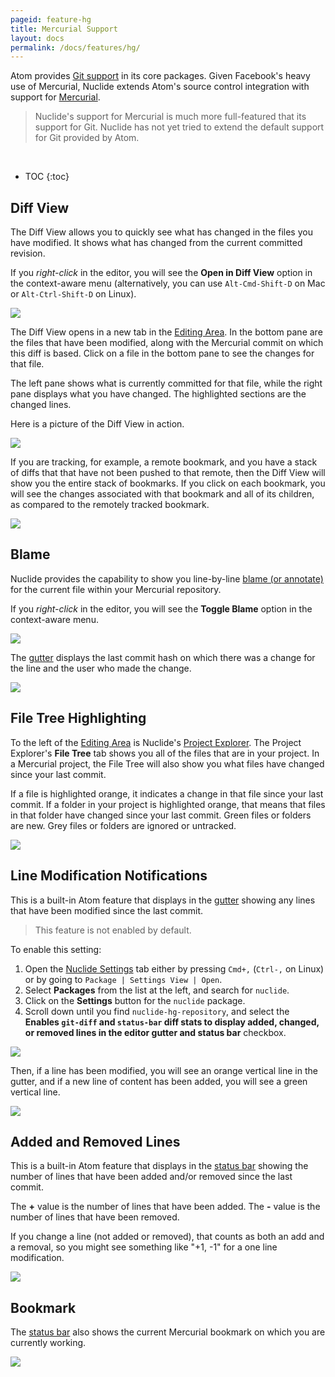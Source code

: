 ```yaml
---
pageid: feature-hg
title: Mercurial Support
layout: docs
permalink: /docs/features/hg/
---
```


Atom provides [Git support](https://atom.io/docs/v1.5.3/using-atom-version-control-in-atom) in its
core packages. Given Facebook's heavy use of Mercurial, Nuclide extends Atom's source control
integration with support for [Mercurial](https://www.mercurial-scm.org/).

> Nuclide's support for Mercurial is much more full-featured that its support for Git. Nuclide
> has not yet tried to extend the default support for Git provided by Atom.

<br/>

* TOC
{:toc}

## Diff View

The Diff View allows you to quickly see what has changed in the files you have modified. It
shows what has changed from the current committed revision.

If you *right-click* in the editor, you will see the **Open in Diff View** option in the context-aware menu (alternatively, you can use `Alt-Cmd-Shift-D` on Mac or `Alt-Ctrl-Shift-D` on Linux).

![](/static/images/docs/feature-hg-diff-view-access.png)

The Diff View opens in a new tab in the [Editing Area](/docs/editor/basics/#editing). In the bottom pane are the files that
have been modified, along with the Mercurial commit on which this diff is based. Click on a file
in the bottom pane to see the changes for that file.

The left pane shows what is currently committed for that file, while the right pane displays what you have
changed. The highlighted sections are the changed lines.

Here is a picture of the Diff View in action.

![](/static/images/docs/feature-hg-diff-view-actual.png)

If you are tracking, for example, a remote bookmark, and you have a stack of diffs that that have
not been pushed to that remote, then the Diff View will show you the entire stack of bookmarks.
If you click on each bookmark, you will see the changes associated with that bookmark and all of its
children, as compared to the remotely tracked bookmark.

![](/static/images/docs/feature-hg-diff-view-stacked.png)

## Blame

Nuclide provides the capability to show you line-by-line
[blame (or annotate)](https://selenic.com/hg/help/annotate) for the current file within your
Mercurial repository.

If you *right-click* in the editor, you will see the **Toggle Blame** option in the context-aware menu.

![](/static/images/docs/feature-hg-blame-access.png)

The [gutter](/docs/editor/basics/#gutter) displays the last commit hash on which there was a change for
the line and the user who made the change.

![](/static/images/docs/feature-hg-blame-gutter.png)

## File Tree Highlighting

To the left of the [Editing Area](/docs/editor/basics/#editing-area) is Nuclide's [Project Explorer](/docs/editor/basics/#project-explorer). The Project Explorer's **File Tree** tab shows you all of the files that are in your project. In a Mercurial project, the File Tree will also show you what files have changed since your last commit.

If a file is highlighted orange, it indicates a change in that file since your last commit. If a
folder in your project is highlighted orange, that means that files in that folder have changed
since your last commit. Green files or folders are new. Grey files or folders are ignored or
untracked.

![](/static/images/docs/feature-hg-file-tree-highlight.png)

## Line Modification Notifications

This is a built-in Atom feature that displays in the [gutter](/docs/editor/basics/#gutter) showing any lines
that have been modified since the last commit.

>This feature is not enabled by default.

To enable this setting:

1. Open the [Nuclide Settings](/docs/editor/basics/#preferences-pane) tab either by pressing `Cmd+,` (`Ctrl-,` on Linux) or by going to `Package | Settings View | Open`.  
2. Select **Packages** from the list at the left, and search for `nuclide`.  
3. Click on the **Settings** button for the `nuclide` package.
4. Scroll down until you find `nuclide-hg-repository`, and select the **Enables `git-diff` and `status-bar` diff stats to display added, changed, or removed lines in the editor gutter and status bar** checkbox.

![](/static/images/docs/feature-hg-line-mod-gutter-setting.png)

Then, if a line has been modified, you will see an orange vertical line in the gutter, and if a new line of
content has been added, you will see a green vertical line.

![](/static/images/docs/feature-hg-line-modifications.png)

## Added and Removed Lines

This is a built-in Atom feature that displays in the [status bar](/docs/editor/basics/#status-bar) showing the number of lines that have been added and/or removed since the last commit.

The **+** value is the number of lines that have been added. The **-** value is the number of lines
that have been removed.

If you change a line (not added or removed), that counts as both an add and a removal, so you
might see something like "+1, -1" for a one line modification.

![](/static/images/docs/feature-hg-number-of-line-changes.png)

## Bookmark

The [status bar](/docs/editor/basics/#status-bars) also shows the current Mercurial bookmark on
which you are currently working.

![](/static/images/docs/feature-hg-bookmark.png)
